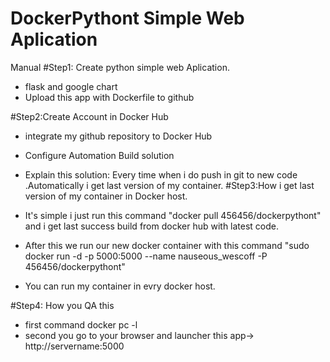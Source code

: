 # DockerPythont Simple Web Aplication
Manual
#Step1: Create python simple web Aplication.
* flask and google chart 
* Upload this app with Dockerfile to github 

#Step2:Create Account in Docker Hub 

* integrate my github repository to Docker Hub  
* Configure Automation Build solution 
* Explain this solution: Every time when i do push in git to new code .Automatically i get last version of my container.
#Step3:How i get last version of my container in Docker host.

* It's simple i just run this command "docker pull 456456/dockerpythont" and i get last success build from docker hub with latest code.
* After this we run our new docker container with this command "sudo docker run -d -p 5000:5000 --name nauseous_wescoff -P 456456/dockerpythont"
* You can run my container in evry docker host.

#Step4: How you QA this

* first command docker pc -l
* second you go to your browser and launcher this app-> http://servername:5000
